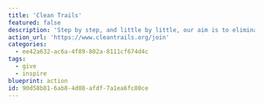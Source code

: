 ```yaml
---
title: 'Clean Trails'
featured: false
description: 'Step by step, and little by little, our aim is to eliminate waste on all the trails that grace our public lands.  We believe we can do that in a positive and proactive manner by educating, encouraging, and reconnecting outdoor users to our pristine places.'
action_url: 'https://www.cleantrails.org/join'
categories:
  - ee42a632-ac6a-4f89-802a-8111cf674d4c
tags:
  - give
  - inspire
blueprint: action
id: 90d58b81-6ab8-4d08-afdf-7a1ea6fc80ce
---
```

